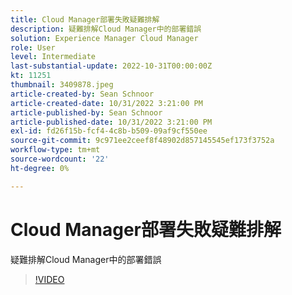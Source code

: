 ```yaml
---
title: Cloud Manager部署失敗疑難排解
description: 疑難排解Cloud Manager中的部署錯誤
solution: Experience Manager Cloud Manager
role: User
level: Intermediate
last-substantial-update: 2022-10-31T00:00:00Z
kt: 11251
thumbnail: 3409878.jpeg
article-created-by: Sean Schnoor
article-created-date: 10/31/2022 3:21:00 PM
article-published-by: Sean Schnoor
article-published-date: 10/31/2022 3:21:00 PM
exl-id: fd26f15b-fcf4-4c8b-b509-09af9cf550ee
source-git-commit: 9c971ee2ceef8f48902d857145545ef173f3752a
workflow-type: tm+mt
source-wordcount: '22'
ht-degree: 0%

---
```


# Cloud Manager部署失敗疑難排解

疑難排解Cloud Manager中的部署錯誤

>[!VIDEO](https://video.tv.adobe.com/v/3409878/?quality=12&learn=on)
